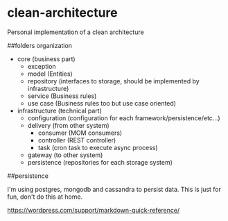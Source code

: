 # clean-architecture

Personal implementation of a clean architecture

##folders organization

 * core (business part)
    * exception 
    * model (Entities)
    * repository (interfaces to storage, should be implemented by infrastructure)
    * service (Business rules)
    * use case (Business rules too but use case oriented)
 * infrastructure (technical part)
    * configuration (configuration for each framework/persistence/etc...)
    * delivery (from other system)
        * consumer (MOM consumers)
        * controller (REST controller)
        * task (cron task to execute async process)
    * gateway (to other system)
    * persistence (repositories for each storage system)

##persistence

I'm using postgres, mongodb and cassandra to persist data.
This is just for fun, don't do this at home.

https://wordpress.com/support/markdown-quick-reference/
